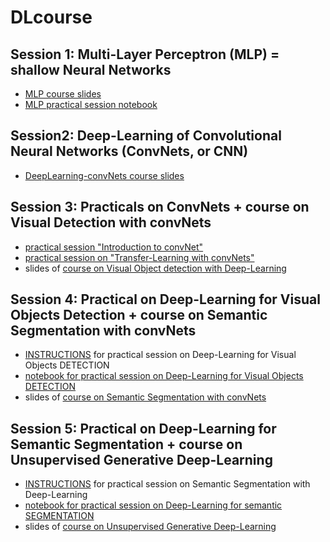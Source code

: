 # DLcourse

## Session 1: Multi-Layer Perceptron (MLP) = shallow Neural Networks
 * [MLP course slides](https://github.com/fabienMoutarde/DLcourse/blob/master/MLP-NeuralNetworks_course_2pp.pdf)
 * [MLP practical session notebook](https://github.com/fabienMoutarde/DLcourse/blob/master/tp1_Practical_Multi_Layer_Perceptron.ipynb)
 
## Session2: Deep-Learning of Convolutional Neural Networks (ConvNets, or CNN)
 * [DeepLearning-convNets course slides](https://github.com/fabienMoutarde/DLcourse/blob/master/deepLearning-convNets_course-FabienMOUTARDE_2pp.pdf)
 
## Session 3: Practicals on ConvNets + course on Visual Detection with convNets
 * [practical session "Introduction to convNet"](https://github.com/fabienMoutarde/DLcourse/blob/master/tp2_Practical_CNN_Introduction_LeNet_MNIST.ipynb)
 * [practical session on "Transfer-Learning with convNets"](https://github.com/fabienMoutarde/DLcourse/blob/master/tp2b_Practical_ConvNet_Transfer_Learning_Inception.ipynb)
 * slides of [course on Visual Object detection with Deep-Learning](https://github.com/fabienMoutarde/DLcourse/blob/master/deepLearning-for-VisualObjectsDetection_course-FabienMOUTARDE_2pp.pdf)
 
## Session 4: Practical on Deep-Learning for Visual Objects Detection + course on Semantic Segmentation with convNets
 * [INSTRUCTIONS](https://github.com/fabienMoutarde/DLcourse/blob/master/tp3-instructions_practical_DeepLearning-visualObjectDetection_MS-HPC-IA.html) for practical session on Deep-Learning for Visual Objects DETECTION
 * [notebook for practical session on Deep-Learning for Visual Objects DETECTION](https://github.com/fabienMoutarde/DLcourse/blob/master/tp3-notebook_Practical_visualObjectDetection_YOLOv3.ipynb)
 * slides of [course on Semantic Segmentation with convNets](https://github.com/fabienMoutarde/DLcourse/blob/master/deepLearning-for-SceneAnalysis-and-SemanticSegmentation_course-FabienMOUTARDE_2pp.pdf)
 
## Session 5: Practical on Deep-Learning for Semantic Segmentation + course on Unsupervised Generative Deep-Learning
 * [INSTRUCTIONS](https://github.com/fabienMoutarde/DLcourse/blob/master/tp4-instructions_practical_DeepLearning-SemanticSegmentation.html)  for practical session on Semantic Segmentation with Deep-Learning 
 * [notebook for practical session on Deep-Learning for semantic SEGMENTATION]()
 * slides of [course on Unsupervised Generative Deep-Learning](https://github.com/fabienMoutarde/DLcourse/blob/master/deepLearning-DBN-DSA-GAN_course-FabienMOUTARDE_2pp.pdf)
 
